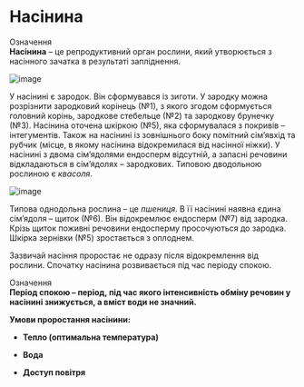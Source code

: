 Насінина
========
<div class="eoz-wrap">
<span class="eoz">Означення</span>
<div class="eoz-text">
<b>Насiнина</b> – це репродуктивний орган рослини, який утворюється з насiнного зачатка в результатi заплiднення.
</div>
</div>

![image](lev)

У насінині є зародок. Він сформувався із зиготи. У зародку можна
розрізнити зародковий корінець (№1), з якого згодом сформується головний
корінь, зародкове стебельце (№2) та зародкову брунечку (№3). Насінина
оточена шкіркою (№5), яка сформувалася з покривів – інтегументів. Також
на насінині із зовнішнього боку помітний сім’явхід та <span class="p1">рубчик</span> (місце,
в якому насінина відокремилася від насінної ніжки). У насінині з двома
сім’ядолями ендосперм відсутній, а запасні речовини відкладаються в
сім’ядолях – зародкових. Типовою дводольною рослиною є *квасоля*.

![image](prav)

Типова однодольна рослина – це *пшениця*. В її насінині наявна <span class="p1">єдина сім’ядоля</span> – щиток (№6). Він відокремлює ендосперм (№7) від зародка.
Крізь щиток поживні речовини ендосперму просочуються до зародка. Шкірка
зернівки (№5) зростається з оплоднем.

Зазвичай насіння проростає не одразу після відокремлення від рослини.
Спочатку насінина розвивається під час періоду спокою.

<div class="eoz-wrap">
<span class="eoz">Означення</span>
<div class="eoz-text">
<b>Перiод спокою – перiод, пiд час якого iнтенсивнiсть обмiну речовин у насiнинi знижується, а вмiст води не значний.
</div>
</div>

**Умови проростання насінини:**

-   Тепло (оптимальна температура)

-   Вода

-   Доступ повітря


